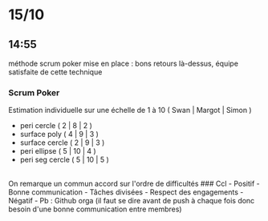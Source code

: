 # 15/10
## 14:55
méthode scrum poker mise en place : bons retours là-dessus, équipe satisfaite de cette technique
### Scrum Poker
Estimation individuelle
sur une échelle de 1 à 10 ( Swan | Margot | Simon )

- peri cercle ( 2 | 8 | 2 )
- surface poly ( 4 | 9 | 3 )
- surface cercle ( 2 | 9 | 3 )
- peri ellipse ( 5 | 10 | 4 )
- peri seg cercle ( 5 | 10 | 5 ) 
<br>
On remarque un commun accord sur l'ordre de difficultés
### Ccl
-  Positif
    - Bonne communication
    - Tâches divisées
    - Respect des engagements
-  Négatif
    - Pb : Github orga (il faut se dire avant de push à chaque fois donc besoin d'une bonne communication entre membres)

